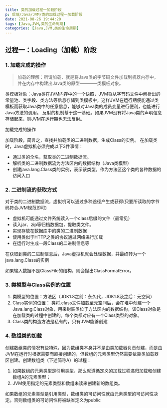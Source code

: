 ```yaml
---
title: 类的加载过程一加载阶段
p: 后端/Java/JVM/类的加载过程一加载阶段
date: 2021-08-26 19:44:20
tags: [Java,JVM,类的生命周期]
categories: [Java,JVM,类的生命周期]
---
```

## 过程一：Loading（加载）阶段

### 1. 加载完成的操作

> 加载的理解：所谓加载，就是将Java类的字节码文件加载到机器内存中，并在内存中构建出Java类的原型————类模板对象。

类模板对象：Java类在JVM内存中的一个快照，JVM将从字节码文件中解析出的常量池、类字段、类方法等信息存储到类模板中，这样JVM在运行期便能通过类模板而获取Java类中的任意信息，能够对Java类的成员变量进行便利，也能进行Java方法的调用。
反射的机制基于这一基础。如果JVM没有将Java类的声明信息存储起来，则JVM在运行期也无法反射。

加载完成的操作

加载阶段，简言之，查找并加载类的二进制数据，生成Class的实例。
在加载类时，Java虚拟机必须完成以下3件事情：

- 通过类的全名，获取类的二进制数据流。
- 解析类的二进制数据流为方法区内的数据结构（Java类模型）
- 创建java.lang.Class类的实例，表示该类型。作为方法区这个类的各种数据的访问入口

### 2. 二进制流的获取方式

对于类的二进制数据流，虚拟机可以通过多种途径产生或获得(只要所读取的字节码符合JVM规范即可)

- 虚拟机可能通过文件系统读入一个class后缀的文件（最常见）
- 读入jar、zip等归档数据包，提取类文件。
- 实现存放在数据库中的类的二进制数据
- 使用类似于HTTP之类的协议通过网络进行加载
- 在运行时生成一段Class的二进制信息等

在获取到类的二进制信息后，Java虚拟机就会处理数据，并最终转为一个java.lang.Class的实例

如果输入数据不是ClassFile的结构，则会抛出ClassFormatError。

### 3. 类模型与Class实例的位置

1. 类模型的位置：方法区（JDK1.8之前：永久代，JDK1.8及之后：元空间）
2. Class实例的位置： 类将.class文件加载至元空间后，会在堆中创建一个Java.lang.Class对象，用来封装类位于方法区内的数据结构，该Class对象是在加载类的过程中创建的。每个类都对应有一个Class类型的对象。
3. Class类的构造方法是私有的，只有JVM能够创建

### 4. 数组类的加载

创建数组类的情况有些特殊，因为数组类本身并不是由类加载器负责创建，而是由JVM在运行时根据需要而直接创建的，但数组的元素类型仍然需要依靠类加载器区创建。创建数组类（下述简称A）的过程：

1. 如果数组的元素类型是引用类型，那么就遵循定义的加载过程递归加载和创建数组A的元素类型；
2. JVM使用指定的元素类型和数组未读来创建新的数组类。

如果数组的元素类型是引用类型，数组类的可访问性就由元素类型的可访问性决定。否则数组类的可访问性将被缺省定义为public